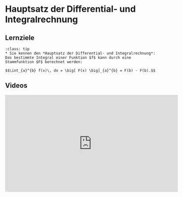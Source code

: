 # Hauptsatz der Differential- und Integralrechnung

## Lernziele

```{admonition} Lernziele 
:class: tip
* Sie kennen den *Hauptsatz der Differential- und Integralrechnung*: Das bestimmte Integral einer Funktion $f$ kann durch eine Stammfunktion $F$ berechnet werden:

$$\int_{a}^{b} f(x)\, dx = \big[ F(x) \big]_{a}^{b} = F(b) - F(b).$$
```

## Videos

<iframe width="560" height="315" src="https://www.youtube.com/embed/QzDdSbLt7bE" title="YouTube video player" frameborder="0" allow="accelerometer; autoplay; clipboard-write; encrypted-media; gyroscope; picture-in-picture; web-share" allowfullscreen></iframe>
